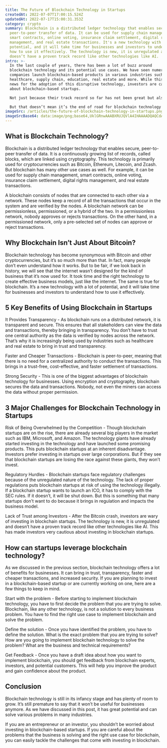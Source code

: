 ```yaml
---
title: The Future of Blockchain Technology in Startups
createdAt: 2022-07-07T17:00:15.524Z
updatedAt: 2022-07-17T15:00:31.353Z
category: crypto
summary: Blockchain is a distributed ledger technology that enables secure,
  peer-to-peer transfer of data. It can be used for supply chain management,
  smart contracts, online voting, insurance claim settlement, digital rights
  management, and real estate transactions. It's a new technology with a lot of
  potential, and it will take time for businesses and investors to understand
  how to use it effectively. The technology is new, it is unregulated and
  doesn’t have a proven track record like other technologies like AI.
intro: >-
  In the last couple of years, there has been a lot of buzz around
  blockchain technology and its potential use cases. We have seen numerous
  companies launch blockchain-based products in various industries such as
  healthcare, supply chain, education, real estate and more. While this is great
  news for the adoption of this disruptive technology, investors are cautious
  about blockchain-based startups. 

  Not just because their track record so far has not been great but also because these new ventures face an uphill battle to get funded and succeed. The existing capital is mostly going towards internet of things (IoT) startups, artificial intelligence (AI), virtual reality (VR), and drones. 

  But that doesn’t mean it’s the end of road for blockchain technology in startups. In this blog post, we will explore why investors are skittish about blockchain-based startups right now and how you can help change that trend by launching one yourself. Read on to find out more.
imageSrc: /articles/the-future-of-blockchain-technology-in-startups.png
imageSrcBase64: data:image/png;base64,UklGRnwAAABXRUJQVlA4IHAAAADQAQCdASoKAAoAAUAmJQBOgCHW3GO2AAD++e4fk8WhcimgonnFvZbHZAInYX75dt7bVjj9u415cvfqs8Y9fUVI+g1MOXX2eH3STvq+DF0safzdOyoN+tWTyOwk6469F5+3yQ41c71MxhF/gm3S10gA
---
```


## What is Blockchain Technology?

Blockchain is a distributed ledger technology that enables secure, peer-to-peer transfer of data. It is a continuously growing list of records, called blocks, which are linked using cryptography. This technology is primarily used for cryptocurrencies such as Bitcoin, Ethereum, Litecoin, and Zcash. But blockchain has many other use cases as well. For example, it can be used for supply chain management, smart contracts, online voting, insurance claim settlement, digital rights management, and real estate transactions.

A blockchain consists of nodes that are connected to each other via a network. These nodes keep a record of all the transactions that occur in the system and are verified by the nodes. A blockchain network can be permissionless, permissioned, or a hybrid of the two. In a permissionless network, nobody approves or rejects transactions. On the other hand, in a permissioned network, only a pre-selected set of nodes can approve or reject transactions.

## Why Blockchain Isn’t Just About Bitcoin?

Blockchain technology has become synonymous with Bitcoin and other cryptocurrencies, but it’s so much more than that. In fact, many people don’t even understand how it works. But to be fair, if we look back in history, we will see that the internet wasn’t designed for the kind of business that it’s now used for. It took time and the right technology to create effective business models, just like the internet. The same is true for blockchain. It’s a new technology with a lot of potential, and it will take time for businesses and investors to understand how to use it effectively.

## 5 Key Benefits of Using Blockchain in Startups

It Provides Transparency - As blockchain runs on a distributed network, it is transparent and secure. This ensures that all stakeholders can view the data and transactions, thereby bringing in transparency. You don’t have to trust one central authority as the data is verified by nodes across the network. That’s why it is increasingly being used by industries such as healthcare and real estate to bring in trust and transparency.

Faster and Cheaper Transactions - Blockchain is peer-to-peer, meaning that there is no need for a centralized authority to conduct the transactions. This brings in a trust-free, cost-effective, and faster settlement of transactions.

Strong Security - This is one of the biggest advantages of blockchain technology for businesses. Using encryption and cryptography, blockchain secures the data and transactions. Nobody, not even the miners can access the data without proper permission.

## 3 Major Challenges for Blockchain Technology in Startups

Risk of Being Overwhelmed by the Competition - Though blockchain startups are on the rise, there are already several big players in the market such as IBM, Microsoft, and Amazon. The technology giants have already started investing in the technology and have launched some promising products. This puts blockchain startups at an inherent disadvantage. Investors prefer investing in startups over large corporations. But if they see that blockchain startups are losing the race against these giants, they won’t invest.

Regulatory Hurdles - Blockchain startups face regulatory challenges because of the unregulated nature of the technology. The lack of proper regulations puts blockchain startups at risk of using the technology illegally. If a blockchain startup wants to launch an ICO, it has to comply with the SEC rules. If it doesn’t, it will be shut down. But this is something that many startups don’t want to do because it brings in regulation and impacts the business model.

Lack of Trust among Investors - After the Bitcoin crash, investors are wary of investing in blockchain startups. The technology is new, it is unregulated and doesn’t have a proven track record like other technologies like AI. This has made investors very cautious about investing in blockchain startups.

## How can startups leverage blockchain technology?

As we discussed in the previous section, blockchain technology offers a lot of benefits for businesses. It can bring in trust, transparency, faster and cheaper transactions, and increased security. If you are planning to invest in a blockchain-based startup or are currently working on one, here are a few things to keep in mind.

Start with the problem - Before starting to implement blockchain technology, you have to first decide the problem that you are trying to solve. Blockchain, like any other technology, is not a solution to every business problem. You have to find the right use case to implement blockchain and solve the problem.

Define the solution - Once you have identified the problem, you have to define the solution. What is the exact problem that you are trying to solve? How are you going to implement blockchain technology to solve the problem? What are the business and technical requirements?

Get Feedback - Once you have a draft idea about how you want to implement blockchain, you should get feedback from blockchain experts, investors, and potential customers. This will help you improve the product and gain confidence about the product.

## Conclusion

Blockchain technology is still in its infancy stage and has plenty of room to grow. It’s still premature to say that it won’t be useful for businesses anymore. As we have discussed in this post, it has great potential and can solve various problems in many industries.

If you are an entrepreneur or an investor, you shouldn’t be worried about investing in blockchain-based startups. If you are careful about the problems that the business is solving and the right use case for blockchain, you can easily tackle the challenges that come with investing in blockchain.
